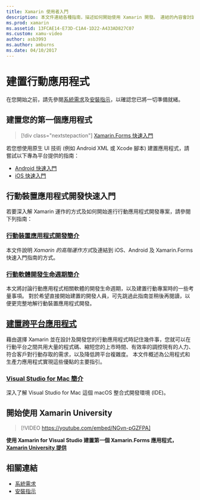 ```yaml
---
title: Xamarin 使用者入門
description: 本文件連結各種指南，描述如何開始使用 Xamarin 開發。 連結的內容會討論如何建置第一個應用程式、提供行動應用程式開發的一般簡介，並會查看 Xamarin University 的訓練。
ms.prod: xamarin
ms.assetid: 13FCAE14-E73D-C1A4-1D22-A433AD827C07
ms.custom: xamu-video
author: asb3993
ms.author: amburns
ms.date: 04/10/2017
---
```


# <a name="building-mobile-apps"></a>建置行動應用程式

在您開始之前，請先參閱[系統需求](requirements.md)及[安裝指示](~/get-started/installation/index.md)，以確認您已將一切準備就緒。

## <a name="build-your-first-app"></a>建置您的第一個應用程式

> [!div class="nextstepaction"]
> [Xamarin.Forms 快速入門](~/get-started/quickstarts/single-page.md)

若您想使用原生 UI 技術 (例如 Android XML 或 Xcode 腳本) 建置應用程式，請嘗試以下專為平台提供的指南：

- [Android 快速入門](~/android/get-started/hello-android/hello-android-quickstart.md)
- [iOS 快速入門](~/ios/get-started/hello-ios/hello-ios-quickstart.md)

## <a name="getting-started-with-mobile-development"></a>行動裝置應用程式開發快速入門

若要深入解 Xamarin 運作的方式及如何開始進行行動應用程式開發專案，請參閱下列指南：

### <a name="introduction-to-mobile-developmentcross-platformget-startedintroduction-to-mobile-developmentmd"></a>[行動裝置應用程式開發簡介](~/cross-platform/get-started/introduction-to-mobile-development.md)

本文件說明 *Xamarin 的高階運作方式*及連結到 iOS、Android 及 Xamarin.Forms 快速入門指南的方式。

### <a name="introduction-to-the-mobile-software-development-lifecyclecross-platformget-startedintroduction-to-mobile-sdlcmd"></a>[行動軟體開發生命週期簡介](~/cross-platform/get-started/introduction-to-mobile-sdlc.md)

本文將討論行動應用程式相關軟體的開發生命週期，以及建置行動專案時的一些考量事項。 對於希望直接開始建置的開發人員，可先跳過此指南並稍後再閱讀，以便更完整地解行動裝置應用程式開發。

## <a name="building-cross-platform-applicationscross-platformapp-fundamentalsbuilding-cross-platform-applicationsindexmd"></a>[建置跨平台應用程式](~/cross-platform/app-fundamentals/building-cross-platform-applications/index.md)

藉由選擇 Xamarin 並在設計及開發您的行動應用程式時記住幾件事，您就可以在行動平台之間共用大量的程式碼、縮短您的上市時間、有效率的調控現有的人力、符合客戶對行動存取的需求，以及降低跨平台複雜度。&nbsp;本文件概述為公用程式和生產力應用程式實現這些優點的主要指引。

### <a name="introducing-visual-studio-for-machttpsdocsmicrosoftcomvisualstudiomac"></a>[Visual Studio for Mac 簡介](https://docs.microsoft.com/visualstudio/mac/)

深入了解 Visual Studio for Mac 這個 macOS 整合式開發環境 (IDE)。

## <a name="get-started-with-xamarin-university"></a>開始使用 Xamarin University

> [!VIDEO https://youtube.com/embed/NGvn-pGZFPA]

**使用 Xamarin for Visual Studio 建置第一個 Xamarin.Forms 應用程式，[Xamarin University 提供](https://university.xamarin.com)**

## <a name="related-links"></a>相關連結

- [系統需求](requirements.md)
- [安裝指示](~/get-started/installation/index.md)
